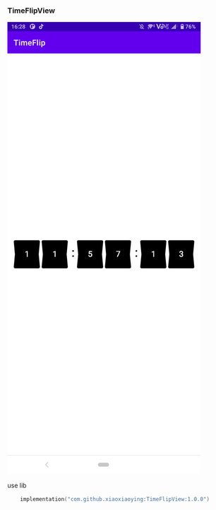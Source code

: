### TimeFlipView

![示例图](image/img.png)

use lib
```kotlin
    implementation("com.github.xiaoxiaoying:TimeFlipView:1.0.0")
```